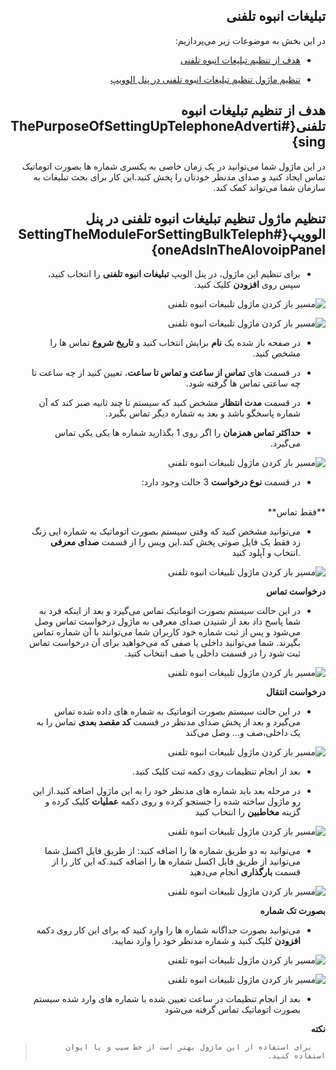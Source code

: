<div dir="rtl">

## تبلیغات انبوه تلفنی

در این بخش به موضوعات زیر می‌پردازیم:

-	[هدف از تنظیم تبلیغات انبوه تلفنی ](#ThePurposeOfSettingUpTelephoneAdvertising)

-	[تنظیم ماژول تنظیم تبلیغات انبوه تلفنی در پنل الوویپ ](#SettingTheModuleForSettingBulkTelephoneAdsInTheAlovoipPanel)

## هدف از تنظیم تبلیغات انبوه تلفنی{#ThePurposeOfSettingUpTelephoneAdvertising}

در این ماژول شما می‌توانید در یک زمان خاصی به یکسری شماره ها بصورت اتوماتیک تماس ایجاد کنید و صدای مدنظر خودتان را پخش کنید.این کار برای بحث تبلیغات به سازمان شما می‌تواند کمک کند.

## تنظیم ماژول تنظیم تبلیغات انبوه تلفنی در پنل الوویپ{#SettingTheModuleForSettingBulkTelephoneAdsInTheAlovoipPanel}

-	برای تنظیم این ماژول، در پنل الویپ **تبلیغات انبوه تلفنی** را انتخاب کنید، سپس روی **افزودن** کلیک کنید.

![مسیر باز کردن ماژول تلبیغات انبوه تلفنی ](./Images/tele-marketing-route1.png)

![مسیر باز کردن ماژول تلبیغات انبوه تلفنی ](./Images/tele-marketing-route2.png)

-	در صفحه باز شده یک **نام** برایش انتخاب کنید و **تاریخ شروع** تماس ها را مشخص کنید.

-	در قسمت های  **تماس از ساعت و تماس تا ساعت**، تعیین کنید از چه ساعت تا چه ساعتی تماس ها گرفته شود.

-	در قسمت **مدت انتظار** مشخص کنید که سیستم تا چند ثانیه صبر کند که آن شماره پاسخگو باشد و بعد به شماره دیگر تماس بگیرد.

-	**حداکثر تماس همزمان** را اگر روی 1 بگذارید شماره ها یکی یکی تماس می‌گیرد.

![مسیر باز کردن ماژول تلبیغات انبوه تلفنی ](./Images/tele-marketing-route3.png)

-	در قسمت **نوع درخواست**  3 حالت وجود دارد:
<br>
**فقط تماس**

-	می‌توانید مشخص کنید که وقتی سیستم بصورت اتوماتیک به شماره ایی زنگ زد فقط یک فایل صوتی پخش کند.این ویس را از قسمت **صدای معرفی** .انتخاب و آپلود کنید

![مسیر باز کردن ماژول تلبیغات انبوه تلفنی ](./Images/tele-marketing-route4.png)

**درخواست تماس**
-	در این حالت سیستم بصورت اتوماتیک تماس می‌گیرد و بعد از اینکه فرد به شما پاسخ داد بعد از شنیدن صدای معرفی به ماژول درخواست تماس وصل می‌شود و پس از ثبت شماره خود کاربران شما می‌توانند با آن شماره تماس بگیرند. شما می‌توانید داخلی یا صفی که می‌خواهید برای آن درخواست تماس ثبت شود را در قسمت داخلی یا صف انتخاب کنید.

![مسیر باز کردن ماژول تلبیغات انبوه تلفنی ](./Images/tele-marketing-route5.png)

**درخواست انتقال**

-	 در این حالت سیستم بصورت اتوماتیک به شماره های داده شده تماس می‌گیرد و بعد از پخش صدای مدنظر در قسمت **کد مقصد بعدی** تماس را به یک داخلی،صف و... وصل می‌کند

![مسیر باز کردن ماژول تلبیغات انبوه تلفنی ](./Images/tele-marketing-route6.png)

- 	بعد از انجام تنظیمات روی دکمه ثبت کلیک کنید.

-	در مرحله بعد باید شماره های مدنظر خود را به این ماژول اضافه کنید.از این رو ماژول ساخته شده را جستجو کرده و روی دکمه **عملیات** کلیک کرده و گزینه **مخاطبین** را انتخاب کنید

![مسیر باز کردن ماژول تلبیغات انبوه تلفنی ](./Images/tele-marketing-route7.png)

-	می‌توانید به دو طریق شماره ها را اضافه کنید:
از طریق فایل اکسل 
  شما می‌توانید از طریق فایل اکسل شماره ها را اضافه کنید.که این کار را از قسمت **بارگذاری** انجام  می‌دهید

![مسیر باز کردن ماژول تلبیغات انبوه تلفنی ](./Images/tele-marketing-route8.png)


**بصورت تک شماره**

-	می‌توانید بصورت جداگانه شماره ها را وارد کنید که برای این کار روی دکمه **افزودن** کلیک کنید و شماره مدنظر خود را وارد نمایید.

![مسیر باز کردن ماژول تلبیغات انبوه تلفنی ](./Images/tele-marketing-route9.png)

![مسیر باز کردن ماژول تلبیغات انبوه تلفنی ](./Images/tele-marketing-route10.png)

-	بعد از انجام تنظیمات در ساعت تعیین شده با شماره های وارد شده سیستم بصورت اتوماتیک تماس گرفته می‌شود

**نکته**
>        برای استفاده از این ماژول بهتر است از خط سیپ و یا ایوان استفاده کنید.

</div>